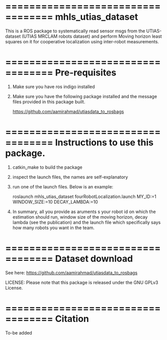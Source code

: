 ==================================
mhls_utias_dataset
==================================

This is a ROS package to systematically read sensor msgs from the UTIAS-dataset (UTIAS MRCLAM robots dataset) and perform Moving horizon least squares on it for cooperative localization using inter-robot measurements.

==================================
Pre-requisites
==================================
1. Make sure you have ros indigo installed
2. Make sure you have the following package installed and the message files provided in this package built.

    https://github.com/aamirahmad/utiasdata_to_rosbags


==================================
Instructions to use this package.
==================================

1. catkin_make to build the package
2. inspect the launch files, the names are self-explanatory
3. run one of the launch files. Below is an example:

    roslaunch mhls_utias_dataset fourRobotLocalization.launch MY_ID:=1 WINDOW_SIZE:=10 DECAY_LAMBDA:=10
  
4. In summary, all you provide as aruments s your robot id on which the estimation should run, window size of the moving horizon, decay lambda (see the publication) and the launch file which specifically says how many robots you want in the team.



==================================
Dataset download
==================================

See here: https://github.com/aamirahmad/utiasdata_to_rosbags

LICENSE: Please note that this package is released under the GNU GPLv3 License. 

==================================
Citation
==================================
To-be added


